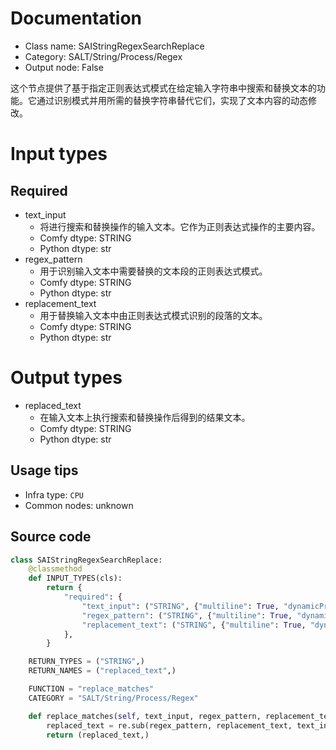 
# Documentation
- Class name: SAIStringRegexSearchReplace
- Category: SALT/String/Process/Regex
- Output node: False

这个节点提供了基于指定正则表达式模式在给定输入字符串中搜索和替换文本的功能。它通过识别模式并用所需的替换字符串替代它们，实现了文本内容的动态修改。

# Input types
## Required
- text_input
    - 将进行搜索和替换操作的输入文本。它作为正则表达式操作的主要内容。
    - Comfy dtype: STRING
    - Python dtype: str
- regex_pattern
    - 用于识别输入文本中需要替换的文本段的正则表达式模式。
    - Comfy dtype: STRING
    - Python dtype: str
- replacement_text
    - 用于替换输入文本中由正则表达式模式识别的段落的文本。
    - Comfy dtype: STRING
    - Python dtype: str

# Output types
- replaced_text
    - 在输入文本上执行搜索和替换操作后得到的结果文本。
    - Comfy dtype: STRING
    - Python dtype: str


## Usage tips
- Infra type: `CPU`
- Common nodes: unknown


## Source code
```python
class SAIStringRegexSearchReplace:
    @classmethod
    def INPUT_TYPES(cls):
        return {
            "required": {
                "text_input": ("STRING", {"multiline": True, "dynamicPrompts": False, "placeholder": "Text for replacement..."}),
                "regex_pattern": ("STRING", {"multiline": True, "dynamicPrompts": False, "placeholder": "\\b\\w{5}\\b"}),
                "replacement_text": ("STRING", {"multiline": True, "dynamicPrompts": False, "placeholder": "Replacement text..."}),
            },
        }

    RETURN_TYPES = ("STRING",)
    RETURN_NAMES = ("replaced_text",)

    FUNCTION = "replace_matches"
    CATEGORY = "SALT/String/Process/Regex"

    def replace_matches(self, text_input, regex_pattern, replacement_text):
        replaced_text = re.sub(regex_pattern, replacement_text, text_input)
        return (replaced_text,)

```
